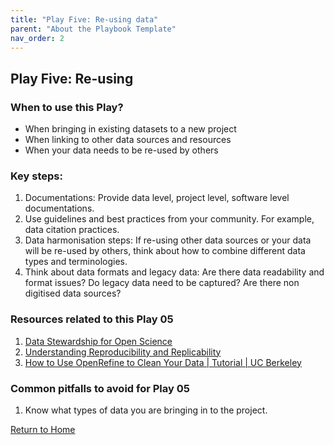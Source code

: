 ```yaml
---
title: "Play Five: Re-using data"
parent: "About the Playbook Template"
nav_order: 2
---
```


## Play Five: Re-using
### When to use this Play? 

- When bringing in existing datasets to a new project
- When linking to other data sources and resources
- When your data needs to be re-used by others


### Key steps:

1. Documentations: Provide data level, project level, software level documentations.
2. Use guidelines and best practices from your community. For example, data citation
practices.
3. Data harmonisation steps: If re-using other data sources or your data will be re-used by
others, think about how to combine different data types and terminologies.
4. Think about data formats and legacy data: Are there data readability and format issues?
Do legacy data need to be captured? Are there non digitised data sources?


### Resources related to this Play 05


1. [Data Stewardship for Open Science](https://researchers.ds-wizard.org/book-references/quc)
2. [Understanding Reproducibility and Replicability](https://www.ncbi.nlm.nih.gov/books/NBK547546/)
3. [How to Use OpenRefine to Clean Your Data | Tutorial | UC Berkeley](https://multimedia.journalism.berkeley.edu/tutorials/openrefine/)

### Common pitfalls to avoid for Play 05

1. Know what types of data you are bringing in to the project.


[Return to Home](index.md)
